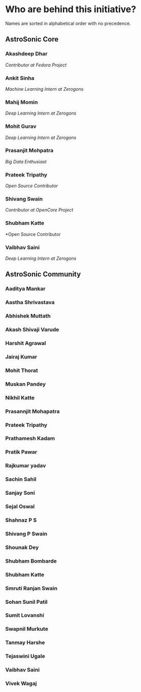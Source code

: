 # Who are behind this initiative?

Names are sorted in alphabetical order with no precedence.

## AstroSonic Core

### Akashdeep Dhar
*Contributor at Fedora Project*

### Ankit Sinha
*Machine Learning Intern at Zerogons*

### Mahij Momin
*Deep Learning Intern at Zerogons*

### Mohit Gurav
*Deep Learning Intern at Zerogons*

### Prasanjit Mohpatra
*Big Data Enthusiast*

### Prateek Tripathy
*Open Source Contributor*

### Shivang Swain
*Contributor at OpenCore Project*

### Shubham Katte
*Open Source Contributor

### Vaibhav Saini
*Deep Learning Intern at Zerogons*

## AstroSonic Community

### Aaditya Mankar
### Aastha Shrivastava
### Abhishek Muttath
### Akash Shivaji Varude
### Harshit Agrawal
### Jairaj Kumar
### Mohit Thorat
### Muskan Pandey
### Nikhil Katte
### Prasannjit Mohapatra
### Prateek Tripathy
### Prathamesh Kadam
### Pratik Pawar
### Rajkumar yadav
### Sachin Sahil
### Sanjay Soni
### Sejal Oswal 
### Shahnaz P S
### Shivang P Swain
### Shounak Dey
### Shubham Bombarde
### Shubham Katte
### Smruti Ranjan Swain
### Sohan Sunil Patil
### Sumit Lovanshi
### Swapnil Murkute
### Tanmay Harshe 
### Tejaswini Ugale
### Vaibhav Saini
### Vivek Wagaj
